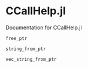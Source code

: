 # CCallHelp.jl

Documentation for CCallHelp.jl

```@docs
free_ptr
```

```@docs
string_from_ptr
```

```@docs
vec_string_from_ptr
``` 
